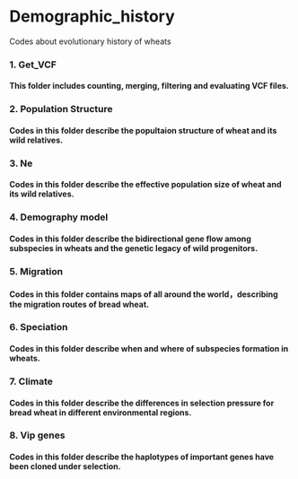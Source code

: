 # Demographic_history
Codes about evolutionary history of wheats

### 1. Get_VCF
#### This folder includes counting, merging, filtering and evaluating VCF files.

### 2. Population Structure
#### Codes in this folder describe the popultaion structure of wheat and its wild relatives.

### 3. Ne
#### Codes in this folder describe the effective population size of wheat and its wild relatives.

### 4. Demography model
#### Codes in this folder describe the bidirectional gene flow among subspecies in wheats and the genetic legacy of wild progenitors.

### 5. Migration
#### Codes in this folder contains maps of all around the world，describing the migration routes of bread wheat.

### 6. Speciation
#### Codes in this folder describe when and where of subspecies formation in wheats.

### 7. Climate
#### Codes in this folder describe the differences in selection pressure for bread wheat in different environmental regions.

### 8. Vip genes
#### Codes in this folder describe the haplotypes of important genes have been cloned under selection.
